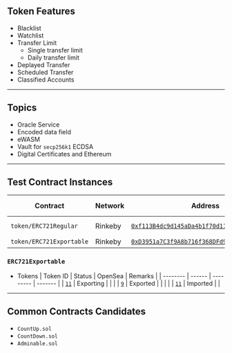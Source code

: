 ## Token Features

* Blacklist
* Watchlist
* Transfer Limit
    * Single transfer limit
    * Daily transfer limit
* Deplayed Transfer
* Scheduled Transfer
* Classified Accounts

----

## Topics

* Oracle Service
* Encoded data field
* eWASM
* Vault for `secp256k1` ECDSA
* Digital Certificates and Ethereum

----

## Test Contract Instances

| Contract | Network | Address | Admin | Deployed At | Remakrs |
| -------- | ------- | ------- | ----- |------------ | ------- |
| `token/ERC721Regular` | Rinkeby | [`0xf113B4dc9d145aDa4b1f70d1170B3085eAe28497`](https://rinkeby.etherscan.io/address/0xf113B4dc9d145aDa4b1f70d1170B3085eAe28497) | `0xb009cd53957c0D991CAbE184e884258a1D7b77D9` | 2022/03/04 | https://testnets.opensea.io/collection/deep-sky |
| `token/ERC721Exportable` | Rinkeby | [`0xD3951a7C3f9A8b716f368DFd9e4446dAD89b2428`](https://rinkeby.etherscan.io/address/0xD3951a7C3f9A8b716f368DFd9e4446dAD89b2428) | `0xb009cd53957c0D991CAbE184e884258a1D7b77D9` | 2022/03/16 |   |


### `ERC721Exportable`

* Tokens
    | Token ID | Status | OpenSea | Remarks |
    | -------- | ------ | --------- | ------- |
    | [`11`](https://rinkeby.etherscan.io/token/0xD3951a7C3f9A8b716f368DFd9e4446dAD89b2428?a=11) | Exporting |      |         |
    | [`9`](https://rinkeby.etherscan.io/token/0xD3951a7C3f9A8b716f368DFd9e4446dAD89b2428?a=9) | Exported  |      |          |         |
    | [`11`](https://rinkeby.etherscan.io/token/0xD3951a7C3f9A8b716f368DFd9e4446dAD89b2428?a=10) | Imported  |      |

----

## Common Contracts Candidates

* `CountUp.sol`
* `CountDown.sol`
* `Adminable.sol`

